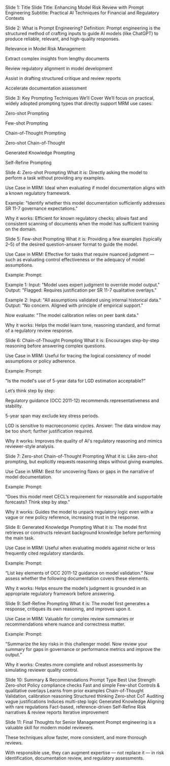 Slide 1: Title Slide
Title: Enhancing Model Risk Review with Prompt Engineering
Subtitle: Practical AI Techniques for Financial and Regulatory Contexts

Slide 2: What is Prompt Engineering?
Definition:
Prompt engineering is the structured method of crafting inputs to guide AI models (like ChatGPT) to produce reliable, relevant, and high-quality responses.

Relevance in Model Risk Management:

Extract complex insights from lengthy documents

Review regulatory alignment in model development

Assist in drafting structured critique and review reports

Accelerate documentation assessment

Slide 3: Key Prompting Techniques We’ll Cover
We’ll focus on practical, widely adopted prompting types that directly support MRM use cases:

Zero-shot Prompting

Few-shot Prompting

Chain-of-Thought Prompting

Zero-shot Chain-of-Thought

Generated Knowledge Prompting

Self-Refine Prompting

Slide 4: Zero-shot Prompting
What it is:
Directly asking the model to perform a task without providing any examples.

Use Case in MRM:
Ideal when evaluating if model documentation aligns with a known regulatory framework.

Example:
"Identify whether this model documentation sufficiently addresses SR 11-7 governance expectations."

Why it works:
Efficient for known regulatory checks; allows fast and consistent scanning of documents when the model has sufficient training on the domain.

Slide 5: Few-shot Prompting
What it is:
Providing a few examples (typically 2–5) of the desired question-answer format to guide the model.

Use Case in MRM:
Effective for tasks that require nuanced judgment — such as evaluating control effectiveness or the adequacy of model assumptions.

Example:
Prompt:

Example 1:
Input: "Model uses expert judgment to override model output."
Output: "Flagged: Requires justification per SR 11-7 qualitative overlays."

Example 2:
Input: "All assumptions validated using internal historical data."
Output: "No concern. Aligned with principle of empirical support."

Now evaluate: "The model calibration relies on peer bank data."

Why it works:
Helps the model learn tone, reasoning standard, and format of a regulatory review response.

Slide 6: Chain-of-Thought Prompting
What it is:
Encourages step-by-step reasoning before answering complex questions.

Use Case in MRM:
Useful for tracing the logical consistency of model assumptions or policy adherence.

Example:
Prompt:

"Is the model's use of 5-year data for LGD estimation acceptable?"

Let’s think step by step:

Regulatory guidance (OCC 2011-12) recommends representativeness and stability.

5-year span may exclude key stress periods.

LGD is sensitive to macroeconomic cycles.
Answer: The data window may be too short; further justification required.

Why it works:
Improves the quality of AI's regulatory reasoning and mimics reviewer-style analysis.

Slide 7: Zero-shot Chain-of-Thought Prompting
What it is:
Like zero-shot prompting, but explicitly requests reasoning steps without giving examples.

Use Case in MRM:
Best for uncovering flaws or gaps in the narrative of model documentation.

Example:
Prompt:

"Does this model meet CECL’s requirement for reasonable and supportable forecasts? Think step by step."

Why it works:
Guides the model to unpack regulatory logic even with a vague or new policy reference, increasing trust in the response.

Slide 8: Generated Knowledge Prompting
What it is:
The model first retrieves or constructs relevant background knowledge before performing the main task.

Use Case in MRM:
Useful when evaluating models against niche or less frequently cited regulatory standards.

Example:
Prompt:

“List key elements of OCC 2011-12 guidance on model validation.”
Now assess whether the following documentation covers these elements.

Why it works:
Helps ensure the model’s judgment is grounded in an appropriate regulatory framework before answering.

Slide 9: Self-Refine Prompting
What it is:
The model first generates a response, critiques its own reasoning, and improves upon it.

Use Case in MRM:
Valuable for complex review summaries or recommendations where nuance and correctness matter.

Example:
Prompt:

“Summarize the key risks in this challenger model.
Now review your summary for gaps in governance or performance metrics and improve the output.”

Why it works:
Creates more complete and robust assessments by simulating reviewer quality control.

Slide 10: Summary & Recommendations
Prompt Type	Best Use	Strength
Zero-shot	Policy compliance checks	Fast and simple
Few-shot	Controls & qualitative overlays	Learns from prior examples
Chain-of-Thought	Validation, calibration reasoning	Structured thinking
Zero-shot CoT	Auditing vague justifications	Induces multi-step logic
Generated Knowledge	Aligning with rare regulations	Fact-based, reference-driven
Self-Refine	Risk narratives & review reports	Iterative improvement

Slide 11: Final Thoughts for Senior Management
Prompt engineering is a valuable skill for modern model reviewers.

These techniques allow faster, more consistent, and more thorough reviews.

With responsible use, they can augment expertise — not replace it — in risk identification, documentation review, and regulatory assessments.
